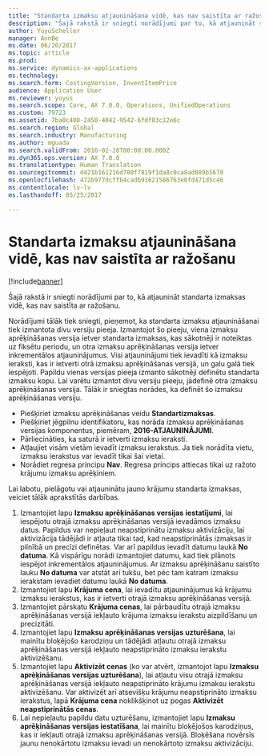 ```yaml
---
title: "Standarta izmaksu atjaunināšana vidē, kas nav saistīta ar ražošanu"
description: "Šajā rakstā ir sniegti norādījumi par to, kā atjaunināt standarta izmaksas vidē, kas nav saistīta ar ražošanu."
author: YuyuScheller
manager: AnnBe
ms.date: 06/20/2017
ms.topic: article
ms.prod: 
ms.service: dynamics-ax-applications
ms.technology: 
ms.search.form: CostingVersion, InventItemPrice
audience: Application User
ms.reviewer: yuyus
ms.search.scope: Core, AX 7.0.0, Operations, UnifiedOperations
ms.custom: 79723
ms.assetid: 7ba0c408-2450-4042-9542-6fdf83c12e6c
ms.search.region: Global
ms.search.industry: Manufacturing
ms.author: mguada
ms.search.validFrom: 2016-02-28T00:00:00.000Z
ms.dyn365.ops.version: AX 7.0.0
ms.translationtype: Human Translation
ms.sourcegitcommit: d421b161216d700f7819f1da8c0ca8ad089b5670
ms.openlocfilehash: 472b977dcffb4cadb91621586763e0fd471d5c46
ms.contentlocale: lv-lv
ms.lasthandoff: 05/25/2017

---
```


# <a name="update-standard-costs-in-a-non-manufacturing-environment"></a>Standarta izmaksu atjaunināšana vidē, kas nav saistīta ar ražošanu

[!include[banner](../includes/banner.md)]


Šajā rakstā ir sniegti norādījumi par to, kā atjaunināt standarta izmaksas vidē, kas nav saistīta ar ražošanu.

Norādījumi tālāk tiek sniegti, pieņemot, ka standarta izmaksu atjaunināšanai tiek izmantota divu versiju pieeja. Izmantojot šo pieeju, viena izmaksu aprēķināšanas versija ietver standarta izmaksas, kas sākotnēji ir noteiktas uz fiksētu periodu, un otra izmaksu aprēķināšanas versija ietver inkrementālos atjauninājumus. Visi atjauninājumi tiek ievadīti kā izmaksu ieraksti, kas ir ietverti otrā izmaksu aprēķināšanas versijā, un galu galā tiek iespējoti. Papildu vienas versijas pieeja izmanto sākotnēji definētu standarta izmaksu kopu. Lai varētu izmantot divu versiju pieeju, jādefinē otra izmaksu aprēķināšanas versija. Tālāk ir sniegtas norādes, ka definēt šo izmaksu aprēķināšanas versiju.

-   Piešķiriet izmaksu aprēķināšanas veidu **Standartizmaksas**.
-   Piešķiriet jēgpilnu identifikatoru, kas norāda izmaksu aprēķināšanas versijas komponentus, piemēram, **2016-ATJAUNINĀJUMI**.
-   Pārliecināties, ka saturā ir ietverti izmaksu ieraksti.
-   Atļaujiet visām vietām ievadīt izmaksu ierakstus. Ja tiek norādīta vietu, izmaksu ierakstus var ievadīt tikai šai vietai.
-   Norādiet regresa principu **Nav**. Regresa princips attiecas tikai uz ražoto krājumu izmaksu aprēķiniem.

Lai labotu, pielāgotu vai atjauninātu jauno krājumu standarta izmaksas, veiciet tālāk aprakstītās darbības.

1.  Izmantojiet lapu **Izmaksu aprēķināšanas versijas** **iestatījumi**, lai iespējotu otrajā izmaksu aprēķināšanas versijā ievadāmos izmaksu datus. Papildus var nepieļaut neapstiprinātu izmaksu aktivizāciju, lai aktivizācija tādējādi ir atļauta tikai tad, kad neapstiprinātās izmaksas ir pilnībā un precīzi definētas. Var arī papildus ievadīt datumu laukā **No datuma**. Kā vispārīgu norādi izmantojiet datumu, kad tiek plānots iespējot inkrementālos atjauninājumus. Ar izmaksu aprēķināšanu saistīto lauku **No datuma** var atstāt arī tukšu, bet pēc tam katram izmaksu ierakstam ievadiet datumu laukā **No datuma**.
2.  Izmantojiet lapu **Krājuma cena**, lai ievadītu atjauninājumus kā krājumu izmaksu ierakstus, kas ir ietverti otrajā izmaksu aprēķināšanas versijā.
3.  Izmantojiet pārskatu **Krājuma cenas**, lai pārbaudītu otrajā izmaksu aprēķināšanas versijā iekļauto krājuma izmaksu ierakstu aizpildīšanu un precizitāti.
4.  Izmantojiet lapu **Izmaksu aprēķināšanas versijas uzturēšana**, lai mainītu bloķējošo karodziņu un tādējādi atļautu otrajā izmaksu aprēķināšanas versijā iekļauto neapstiprināto izmaksu ierakstu aktivizēšanu.
5.  Izmantojiet lapu **Aktivizēt cenas** (ko var atvērt, izmantojot lapu **Izmaksu aprēķināšanas versijas uzturēšana**), lai atļautu visu otrajā izmaksu aprēķināšanas versijā iekļauto neapstiprināto krājumu izmaksu ierakstu aktivizēšanu. Var aktivizēt arī atsevišķu krājumu neapstiprināto izmaksu ierakstus, lapā **Krājuma cena** noklikšķinot uz pogas **Aktivizēt neapstiprinātās cenas**.
6.  Lai nepieļautu papildu datu uzturēšanu, izmantojiet lapu **Izmaksu aprēķināšanas versijas iestatīšana**, lai mainītu bloķējošos karodziņus, kas ir iekļauti otrajā izmaksu aprēķināšanas versijā. Bloķēšana novērsīs jaunu nenokārtotu izmaksu ievadi un nenokārtoto izmaksu aktivizāciju.





